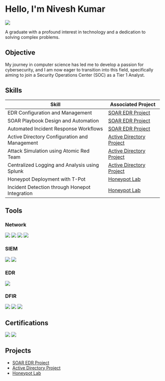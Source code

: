 # Hello, I'm Nivesh Kumar

<a href="https://www.linkedin.com/in/nivesh-dk"><img src="https://img.shields.io/badge/-LinkedIn-0072b1?&style=for-the-badge&logo=linkedin&logoColor=white" /></a>

A graduate with a profound interest in technology and a dedication to solving complex problems.

## Objective

My journey in computer science has led me to develop a passion for cybersecurity, and I am now eager to transition into this field, specifically aiming to join a Security Operations Center (SOC) as a Tier 1 Analyst.

## Skills

| Skill                                          | Associated Project         |
|------------------------------------------------|----------------------------|
| EDR Configuration and Management               | <a href="https://github.com/thekingdark/SOAR-EDR-Project/tree/main">SOAR EDR Project</a>|
| SOAR Playbook Design and Automation            | <a href="https://github.com/thekingdark/SOAR-EDR-Project/tree/main">SOAR EDR Project</a>|
| Automated Incident Response Workflows          | <a href="https://github.com/thekingdark/SOAR-EDR-Project/tree/main">SOAR EDR Project</a>|
| Active Directory Configuration and Management  | <a href="https://github.com/thekingdark/Active-Directory-Project/tree/main">Active Directory Project</a>|
| Attack Simulation using Atomic Red Team        | <a href="https://github.com/thekingdark/Active-Directory-Project/tree/main">Active Directory Project</a>|
| Centralized Logging and Analysis using Splunk  | <a href="https://github.com/thekingdark/Active-Directory-Project/tree/main">Active Directory Project</a>|
| Honeypot Deployment with T-Pot                 | <a href="https://github.com/thekingdark/Honeypot-Lab/tree/main">Honeypot Lab</a>|
| Incident Detection through Honepot Integration | <a href="https://github.com/thekingdark/Honeypot-Lab/tree/main">Honeypot Lab</a>|

## Tools

### Network
<div>
    <img src="https://img.shields.io/badge/-Wireshark-1679A7?&style=for-the-badge&logo=Wireshark&logoColor=white" />
    <img src="https://img.shields.io/badge/-Nmap-4682B4?&style=for-the-badge&logo=Nmap&logoColor=white" />
    <img src="https://img.shields.io/badge/-Nessus-00C176?&style=for-the-badge&logo=Nessus&logoColor=white" />
    <img src="https://img.shields.io/badge/-Snort-FF6666?&style=for-the-badge&logo=Snort&logoColor=white" />
</div>

### SIEM
<div>
    <img src="https://img.shields.io/badge/-Splunk-000000?&style=for-the-badge&logo=Splunk&logoColor=white" />
    <img src="https://img.shields.io/badge/-ELK%20Stack-005571?&style=for-the-badge&logo=Elastic&logoColor=white" />
</div>

### EDR
<div>
    <img src="https://img.shields.io/badge/-LimaCharlie-000000?&style=for-the-badge&logo=LimaCharlie&logoColor=white" />
</div>

### DFIR
<div>
    <img src="https://img.shields.io/badge/-FTK%20Imager-003366?&style=for-the-badge&logoColor=white" />
    <img src="https://img.shields.io/badge/-Autopsy-1F456E?&style=for-the-badge&logoColor=white" />
    <img src="https://img.shields.io/badge/-Volatility-4B0082?&style=for-the-badge&logoColor=white" />
</div>

## Certifications

<div>
    <img src="https://img.shields.io/badge/-Microsoft%20SC--900-0078D4?&style=for-the-badge&logo=Microsoft&logoColor=white" />
    <img src="https://img.shields.io/badge/-Google%20Cybersecurity%20Certificate-4285F4?&style=for-the-badge&logo=Google&logoColor=white" />
</div>

## Projects

- <a href="https://github.com/thekingdark/SOAR-EDR-Project/tree/main">SOAR EDR Project</a>
- <a href="https://github.com/thekingdark/Active-Directory-Project/tree/main">Active Directory Project</a>
- <a href="https://github.com/thekingdark/Honeypot-Lab/tree/main">Honeypot Lab</a>
